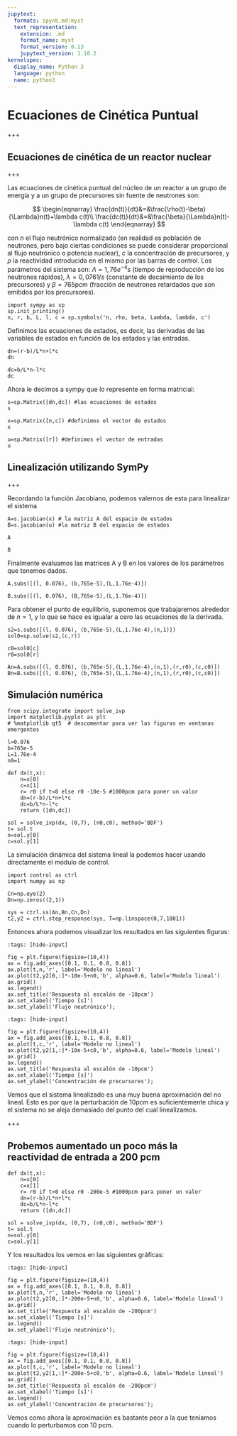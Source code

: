 ```yaml
---
jupytext:
  formats: ipynb,md:myst
  text_representation:
    extension: .md
    format_name: myst
    format_version: 0.13
    jupytext_version: 1.10.2
kernelspec:
  display_name: Python 3
  language: python
  name: python3
---
```


# Ecuaciones de Cinética Puntual

+++

## Ecuaciones de cinética de un reactor nuclear

+++

Las ecuaciones de cinética puntual del núcleo de un reactor a un grupo de energía y a un grupo de precursores sin fuente de neutrones son:

$$
\begin{eqnarray}
\frac{dn(t)}{dt}&=&\frac{\rho(t)-\beta}{\Lambda}n(t)+\lambda c(t)\\
\frac{dc(t)}{dt}&=&\frac{\beta}{\Lambda}n(t)-\lambda c(t)
\end{eqnarray}
$$

con $n$ el flujo neutrónico normalizado (en realidad es población de neutrones, pero bajo ciertas condiciones se puede considerar proporcional al flujo neutrónico o potencia nuclear), $c$ la concentración de precursores, y $\rho$ la reactividad introducida en el mismo por las barras de control. Los parámetros del sistema son: $\Lambda = 1,76e^{-4} s$ (tiempo de reproducción de los neutrones rápidos), $\lambda = 0,076 1/s$ (constante de decaimiento de los precursores) y $\beta = 765$pcm (fracción de neutrones retardados que son emitidos por los precursores).

```{code-cell} ipython3
import sympy as sp
sp.init_printing()
n, r, b, L, l, c = sp.symbols('n, rho, beta, Lambda, lambda, c')
```

Definimos las ecuaciones de estados, es decir, las derivadas de las variables de estados en función de los estados y las entradas.

```{code-cell} ipython3
dn=(r-b)/L*n+l*c
dn
```

```{code-cell} ipython3
dc=b/L*n-l*c
dc
```

Ahora le decimos a sympy que lo represente en forma matricial:

```{code-cell} ipython3
s=sp.Matrix([dn,dc]) #las ecuaciones de estados
s
```

```{code-cell} ipython3
x=sp.Matrix([n,c]) #definimos el vector de estados
x
```

```{code-cell} ipython3
u=sp.Matrix([r]) #definimos el vector de entradas
u
```

## Linealización utilizando SymPy

+++

Recordando la función Jacobiano, podemos valernos de esta para linealizar el sistema

```{code-cell} ipython3
A=s.jacobian(x) # la matriz A del espacio de estados
B=s.jacobian(u) #la matriz B del espacio de estados
```

```{code-cell} ipython3
A
```

```{code-cell} ipython3
B
```

Finalmente evaluamos las matrices A y B en los valores de los parámetros que tenemos dados.

```{code-cell} ipython3
A.subs([(l, 0.076), (b,765e-5),(L,1.76e-4)])
```

```{code-cell} ipython3
B.subs([(l, 0.076), (B,765e-5),(L,1.76e-4)])
```

Para obtener el punto de equilibrio, suponemos que trabajaremos alrededor de $n=1$, y lo que se hace es igualar a cero las ecuaciones de la derivada.

```{code-cell} ipython3
s2=s.subs([(l, 0.076), (b,765e-5),(L,1.76e-4),(n,1)])
sol0=sp.solve(s2,(c,r))
```

```{code-cell} ipython3
c0=sol0[c]
r0=sol0[r]
```

```{code-cell} ipython3
An=A.subs([(l, 0.076), (b,765e-5),(L,1.76e-4),(n,1),(r,r0),(c,c0)])
Bn=B.subs([(l, 0.076), (b,765e-5),(L,1.76e-4),(n,1),(r,r0),(c,c0)])
```

## Simulación numérica

```{code-cell} ipython3
from scipy.integrate import solve_ivp
import matplotlib.pyplot as plt
# %matplotlib qt5  # descomentar para ver las figuras en ventanas emergentes
```

```{code-cell} ipython3
l=0.076
b=765e-5
L=1.76e-4
n0=1
```

```{code-cell} ipython3
def dx(t,x):
    n=x[0]
    c=x[1]
    r= r0 if t<0 else r0 -10e-5 #1000pcm para poner un valor
    dn=(r-b)/L*n+l*c
    dc=b/L*n-l*c
    return ([dn,dc])
```

```{code-cell} ipython3
sol = solve_ivp(dx, (0,7), (n0,c0), method='BDF')
t= sol.t
n=sol.y[0]
c=sol.y[1]
```

La simulación dinámica del sistema lineal la podemos hacer usando directamente el módulo de control.

```{code-cell} ipython3
import control as ctrl
import numpy as np
```

```{code-cell} ipython3
Cn=np.eye(2)
Dn=np.zeros((2,1))
```

```{code-cell} ipython3
sys = ctrl.ss(An,Bn,Cn,Dn)
t2,y2 = ctrl.step_response(sys, T=np.linspace(0,7,1001))
```

Entonces ahora podemos visualizar los resultados en las siguientes figuras:

```{code-cell} ipython3
:tags: [hide-input]

fig = plt.figure(figsize=(10,4))
ax = fig.add_axes([0.1, 0.1, 0.8, 0.8])
ax.plot(t,n,'r', label='Modelo no lineal')
ax.plot(t2,y2[0,:]*-10e-5+n0,'b', alpha=0.6, label='Modelo lineal')
ax.grid()
ax.legend()
ax.set_title('Respuesta al escalón de -10pcm')
ax.set_xlabel('Tiempo [s]')
ax.set_ylabel('Flujo neutrónico');
```

```{code-cell} ipython3
:tags: [hide-input]

fig = plt.figure(figsize=(10,4))
ax = fig.add_axes([0.1, 0.1, 0.8, 0.8])
ax.plot(t,c,'r', label='Modelo no lineal')
ax.plot(t2,y2[1,:]*-10e-5+c0,'b', alpha=0.6, label='Modelo lineal')
ax.grid()
ax.legend()
ax.set_title('Respuesta al escalón de -10pcm')
ax.set_xlabel('Tiempo [s]')
ax.set_ylabel('Concentración de precursores');
```

Vemos que el sistema linealizado es una muy buena aproximación del no lineal. Esto es por que la perturbación de 10pcm es suficientemente chica y el sistema no se aleja demasiado del punto del cual linealizamos.

+++

## Probemos aumentado un poco más la reactividad de entrada a 200 pcm

```{code-cell} ipython3
def dx(t,x):
    n=x[0]
    c=x[1]
    r= r0 if t<0 else r0 -200e-5 #1000pcm para poner un valor
    dn=(r-b)/L*n+l*c
    dc=b/L*n-l*c
    return ([dn,dc])
```

```{code-cell} ipython3
sol = solve_ivp(dx, (0,7), (n0,c0), method='BDF')
t= sol.t
n=sol.y[0]
c=sol.y[1]
```

Y los resultados los vemos en las siguientes gráficas:

```{code-cell} ipython3
:tags: [hide-input]

fig = plt.figure(figsize=(10,4))
ax = fig.add_axes([0.1, 0.1, 0.8, 0.8])
ax.plot(t,n,'r', label='Modelo no lineal')
ax.plot(t2,y2[0,:]*-200e-5+n0,'b', alpha=0.6, label='Modelo lineal')
ax.grid()
ax.set_title('Respuesta al escalón de -200pcm')
ax.set_xlabel('Tiempo [s]')
ax.legend()
ax.set_ylabel('Flujo neutrónico');
```

```{code-cell} ipython3
:tags: [hide-input]

fig = plt.figure(figsize=(10,4))
ax = fig.add_axes([0.1, 0.1, 0.8, 0.8])
ax.plot(t,c,'r', label='Modelo no lineal')
ax.plot(t2,y2[1,:]*-200e-5+c0,'b', alpha=0.6, label='Modelo lineal')
ax.grid()
ax.set_title('Respuesta al escalón de -200pcm')
ax.set_xlabel('Tiempo [s]')
ax.legend()
ax.set_ylabel('Concentración de precursores');
```

Vemos como ahora la aproximación es bastante peor a la que teníamos cuando lo perturbamos con 10 pcm.

```{code-cell} ipython3

```
